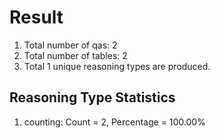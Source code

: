 # Result<br/>
1. Total number of qas: 2<br/>
2. Total number of tables: 2<br/>
3. Total 1 unique reasoning types are produced.<br/>
## **Reasoning Type Statistics**<br/>
1. counting: Count = 2, Percentage = 100.00%<br/>
